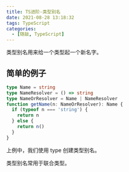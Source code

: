 ```yaml
---
title: TS进阶-类型别名
date: 2021-08-28 13:18:32
tags: TypeScript
categories:
  - [随敲, TypeScript]
---
```


类型别名用来给一个类型起一个新名字。

<!-- more -->

## 简单的例子

```ts
type Name = string
type NameResolver = () => string
type NameOrResolver = Name | NameResolver
function getName(n: NameOrResolver): Name {
  if (typeof n === 'string') {
    return n
  } else {
    return n()
  }
}
```

上例中，我们使用 type 创建类型别名。

类型别名常用于联合类型。
